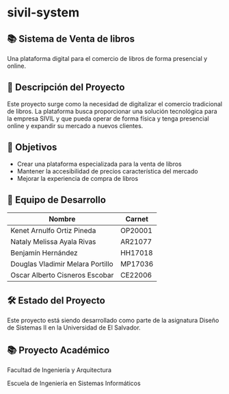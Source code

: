 # sivil-system

## 📚 Sistema de Venta de libros

Una plataforma digital para el comercio de libros de forma presencial y online.

## 📝 Descripción del Proyecto

Este proyecto surge como la necesidad de digitalizar el comercio tradicional de libros. La plataforma busca proporcionar una solución tecnológica para la empresa SIVIL y que pueda operar de forma física y tenga presencial online y expandir su mercado a nuevos clientes.

## 🎯 Objetivos

- Crear una plataforma especializada para la venta de libros
- Mantener la accesibilidad de precios característica del mercado
- Mejorar la experiencia de compra de libros

## 👥 Equipo de Desarrollo

| **Nombre** | **Carnet** |
| --- | --- |
| Kenet Arnulfo Ortiz Pineda | OP20001 |
| Nataly Melissa Ayala Rivas | AR21077 |
| Benjamín Hernández | HH17018 |
| Douglas Vladimir Melara Portillo | MP17036 |
| Oscar Alberto Cisneros Escobar | CE22006 |

## 🛠️ Estado del Proyecto

Este proyecto está siendo desarrollado como parte de la asignatura Diseño de Sistemas II en la Universidad de El Salvador.

## 📚 Proyecto Académico

Facultad de Ingeniería y Arquitectura

Escuela de Ingeniería en Sistemas Informáticos
